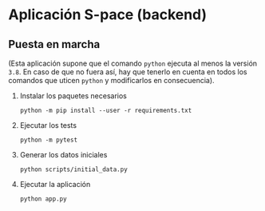 # Aplicación S-pace (backend)

## Puesta en marcha

(Esta aplicación supone que el comando `python` ejecuta al menos la versión `3.8`. En caso de que no fuera así, hay que tenerlo en cuenta en todos los comandos que uticen `python` y modificarlos en consecuencia).

1. Instalar los paquetes necesarios

   `python -m pip install --user -r requirements.txt`

2. Ejecutar los tests

   `python -m pytest`

3. Generar los datos iniciales

   `python scripts/initial_data.py`

4. Ejecutar la aplicación

   `python app.py`
